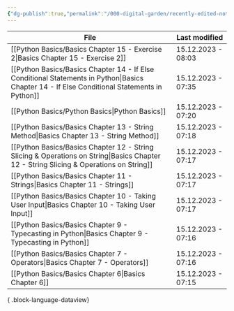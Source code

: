 ```yaml
---
{"dg-publish":true,"permalink":"/000-digital-garden/recently-edited-notes/","dgPassFrontmatter":true,"noteIcon":"1","created":"2023-12-14T09:05:52.599+05:30","updated":"2023-12-14T09:12:44.868+05:30"}
---
```


| File                                                                                                                                            | Last modified      |
| ----------------------------------------------------------------------------------------------------------------------------------------------- | ------------------ |
| [[Python Basics/Basics Chapter 15 - Exercise 2\|Basics Chapter 15 - Exercise 2]]                                                             | 15.12.2023 - 08:03 |
| [[Python Basics/Basics Chapter 14 - If Else Conditional Statements in Python\|Basics Chapter 14 - If Else Conditional Statements in Python]] | 15.12.2023 - 07:35 |
| [[Python Basics/Python Basics\|Python Basics]]                                                                                               | 15.12.2023 - 07:20 |
| [[Python Basics/Basics Chapter 13 - String Method\|Basics Chapter 13 - String Method]]                                                       | 15.12.2023 - 07:18 |
| [[Python Basics/Basics Chapter 12 - String Slicing & Operations on String\|Basics Chapter 12 - String Slicing & Operations on String]]       | 15.12.2023 - 07:17 |
| [[Python Basics/Basics Chapter 11 - Strings\|Basics Chapter 11 - Strings]]                                                                   | 15.12.2023 - 07:17 |
| [[Python Basics/Basics Chapter 10 - Taking User Input\|Basics Chapter 10 - Taking User Input]]                                               | 15.12.2023 - 07:17 |
| [[Python Basics/Basics Chapter 9 - Typecasting in Python\|Basics Chapter 9 - Typecasting in Python]]                                         | 15.12.2023 - 07:16 |
| [[Python Basics/Basics Chapter 7 - Operators\|Basics Chapter 7 - Operators]]                                                                 | 15.12.2023 - 07:16 |
| [[Python Basics/Basics Chapter 6\|Basics Chapter 6]]                                                                                         | 15.12.2023 - 07:15 |

{ .block-language-dataview}